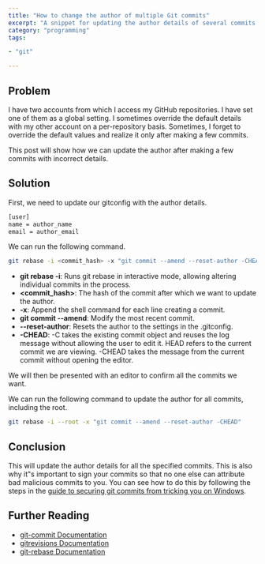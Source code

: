 ```yaml
---
title: "How to change the author of multiple Git commits"
excerpt: "A snippet for updating the author details of several commits in a git repository"
category: "programming"
tags:

- "git"

---
```


## Problem

I have two accounts from which I access my GitHub repositories. I have set one of them as a global setting. I sometimes override the default details with my other account on a per-repository basis. Sometimes, I forget to override the default values and realize it only after making a few commits.

This post will show how we can update the author after making a few commits with incorrect details.

## Solution

First, we need to update our gitconfig with the author details.

```txt
[user]
name = author_name
email = author_email
```

We can run the following command.

```bash
git rebase -i <commit_hash> -x "git commit --amend --reset-author -CHEAD"
```

- **git rebase -i**: Runs git rebase in interactive mode, allowing altering individual commits in the process.
- **<commit_hash>**: The hash of the commit after which we want to update the author.
- **-x**: Append the shell command for each line creating a commit.
- **git commit --amend**: Modify the most recent commit.
- **--reset-author**: Resets the author to the settings in the .gitconfig.
- **-CHEAD**: -C takes the existing commit object and reuses the log message without allowing the user to edit it. HEAD refers to the current commit we are viewing. -CHEAD takes the message from the current commit without opening the editor.

We will then be presented with an editor to confirm all the commits we want.

We can run the following command to update the author for all commits, including the root.

```bash
git rebase -i --root -x "git commit --amend --reset-author -CHEAD"
```

## Conclusion

This will update the author details for all the specified commits. This is also why it"s important to sign your commits so that no one else can attribute bad malicious commits to you. You can see how to do this by following the steps in the [guide to securing git commits from tricking you on Windows](./securing-git-commits-windows).

## Further Reading

- [git-commit Documentation](https://git-scm.com/docs/git-commit)
- [gitrevisions Documentation](https://git-scm.com/docs/gitrevisions)
- [git-rebase Documentation](https://git-scm.com/docs/git-rebase)
